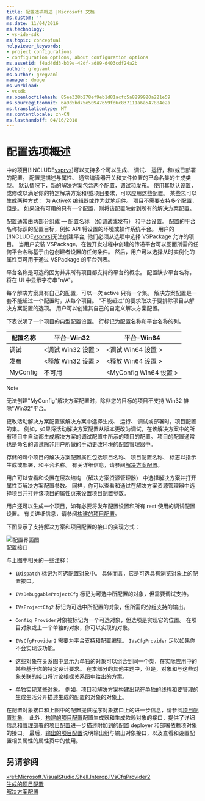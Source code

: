 ```yaml
---
title: 配置选项概述 |Microsoft 文档
ms.custom: ''
ms.date: 11/04/2016
ms.technology:
- vs-ide-sdk
ms.topic: conceptual
helpviewer_keywords:
- project configurations
- configuration options, about configuration options
ms.assetid: f4ad4dd3-b39e-42df-ad89-d403cdf24a2b
author: gregvanl
ms.author: gregvanl
manager: douge
ms.workload:
- vssdk
ms.openlocfilehash: 85ee328b278ef9eb1d81acfc5a8299920a221e59
ms.sourcegitcommit: 6a9d5bd75e50947659fd6c837111a6a547884e2a
ms.translationtype: MT
ms.contentlocale: zh-CN
ms.lasthandoff: 04/16/2018
---
```

# <a name="configuration-options-overview"></a>配置选项概述
中的项目[!INCLUDE[vsprvs](../../code-quality/includes/vsprvs_md.md)]可以支持多个可以生成、 调试、 运行，和/或已部署的配置。 配置是描述与属性、 通常编译器开关和文件位置的已命名集的生成类型。 默认情况下，新的解决方案包含两个配置，调试和发布。 使用其默认设置，或修改以满足你的特定解决方案和/或项目要求，可以应用这些配置。 某些包可以生成两种方式： 为 ActiveX 编辑器或作为就地组件。 项目不需要支持多个配置，但是。 如果没有可用的只有一个配置，则将该配置映射到所有的解决方案配置。  
  
 配置通常由两部分组成 — 配置名称 （如调试或发布） 和平台设置。 配置的平台名称标识的配置目标，例如 API 将设置的环境或操作系统平台。 用户的[!INCLUDE[vsprvs](../../code-quality/includes/vsprvs_md.md)]无法创建平台; 他们必须从选项中选择 VSPackage 允许的项目。 当用户安装 VSPackage，在包开发过程中创建的传递平台可以图面所需的任何平台名称基于由包创建者设置的任何条件。 然后，用户可以选择从时实例化的属性页可用于通过 VSPackage 的平台列表。  
  
 平台名称是可选的因为并非所有项目都支持的平台的概念。 配置缺少平台名称，将在 UI 中显示字符串"n/A"。  
  
 每个解决方案具有自己的配置，可以一次 active 只有一个集。 解决方案配置是一套不能超过一个配置时，从每个项目。 "不能超过"的要求取决于要排除项目从解决方案配置的选项。 用户可以创建其自己的自定义解决方案配置。  
  
 下表说明了一个项目的典型配置设置。 行标记为配置名称和平台名称的列。  
  
|配置名称|平台-Win32|平台-Win64|  
|------------------------|----------------------|----------------------|  
|调试|\<调试 Win32 设置 >|\<调试 Win64 设置 >|  
|发布|\<释放 Win32 设置 >|\<释放 Win64 设置 >|  
|MyConfig|不可用|\<MyConfig Win64 设置 >|  
  
> [!NOTE]
>  无法创建"MyConfig"解决方案配置时，除非您的目标的项目不支持 Win32 排除"Win32"平台。  
  
 更改活动解决方案配置该解决方案中选择生成、 运行、 调试或部署时，项目配置的集。 例如，如果将活动解决方案配置从版本更改为调试，在该解决方案中的所有项目中自动都生成解决方案的调试配置中所示的项目的配置。 项目的配置通常也是命名的调试除非用户所做的手动更改环境的配置管理器中。  
  
 存储的每个项目的解决方案配置属性包括项目名称、 项目配置名称、 标志以指示生成或部署，和平台名称。 有关详细信息，请参阅[解决方案配置](../../extensibility/internals/solution-configuration.md)。  
  
 用户可以查看和设置在层次结构 （解决方案资源管理器） 中选择解决方案并打开属性页解决方案配置参数。 同样，你可以查看和通过在解决方案资源管理器中选择项目并打开该项目的属性页来设置项目配置参数。  
  
 用户还可以生成一个项目，如有必要将发布配置设置和所有 rest 使用的调试配置设置。 有关详细信息，请参阅[构建的项目配置](../../extensibility/internals/project-configuration-for-building.md)。  
  
 下图显示了支持解决方案和项目配置的接口的实现方式：  
  
 ![配置界面图](../../extensibility/internals/media/vsconfiginterfaces.gif "vsConfigInterfaces")  
配置接口  
  
 与上图中相关的一些注释：  
  
-   `IDispatch` 标记为可选配置对象中。 具体而言，它是可选具有浏览对象上的配置接口。  
  
-   `IVsDebuggableProjectCfg` 标记为可选中所配置的对象，但需要调试支持。  
  
-   `IVsProjectCfg2` 标记为可选中所配置的对象，但所需的分组支持的输出。  
  
-   `Config Provider`对象被标记为一个可选对象，但选项是实现它的位置。 在项目对象或上一个单独的对象，你可以实现的对象。  
  
-   `IVsCfgProvider2` 需要为平台支持和配置编辑。 `IVsCfgProvider` 足以如果你不会实现该功能。  
  
-   这些对象在关系图中显示为单独的对象可以组合到同一个类，在实际应用中的某些基于你的特定设计要求。 在本部分的其他主题中，但是，对象和与这些对象关联的接口将讨论根据关系图中给出的方案。  
  
-   单独实现某些对象。 例如，项目和解决方案构建出现在单独的线程和要管理的生成生活分开描述生成的配置的对象的对象上。  
  
 在配置对象接口和上图中的配置提供程序对象接口上的进一步信息，请参阅[项目配置对象](../../extensibility/internals/project-configuration-object.md)。 此外，[构建的项目配置](../../extensibility/internals/project-configuration-for-building.md)配置生成器和生成依赖对象的接口，提供了详细信息和[管理部署的项目配置](../../extensibility/internals/project-configuration-for-managing-deployment.md)进一步描述附加到的配置 deployer 和部署依赖项对象的接口。 最后，[输出的项目配置](../../extensibility/internals/project-configuration-for-output.md)说明输出组与输出对象接口，以及查看和设置配置相关属性的属性页中的使用。  
  
## <a name="see-also"></a>另请参阅  
 <xref:Microsoft.VisualStudio.Shell.Interop.IVsCfgProvider2>   
 [生成的项目配置](../../extensibility/internals/project-configuration-for-building.md)   
 [解决方案配置](../../extensibility/internals/solution-configuration.md)